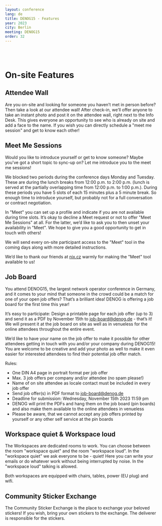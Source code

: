 ```yaml
---
layout: conference
lang: de
title: DENOG15 - Features
year: 2023
city: Berlin
meeting: DENOG15
order: 32
---
```


<br>
<br>

# On-site Features


## Attendee Wall
Are you on-site and looking for someone you haven’t met in person before? Then take a look at our attendee wall! After check-in, we’ll offer anyone to take an instant photo and post it on the attendee wall, right next to the Info Desk. This gives everyone an opportunity to see  who is already on site and add a face to the name. If you wish you can directly schedule a "meet me session" and get to know each other!


## Meet Me Sessions
Would you like to introduce yourself or get to know someone? Maybe you've got a short topic to sync-up on? Let me introduce you to the meet me sessions!

We blocked two periods during the conference days Monday and Tuesday. These are during the lunch breaks from 12:00 p.m. to 2:00 p.m. (lunch is served at the partially overlapping time from 12:00 p.m. to 1:00 p.m.). During these periods you have 5 slots of each 15 minutes plus a 5 minute break. So enough time to introduce yourself, but probably not for a full conversation or contract negotiation.

In "Meet" you can set up a profile and indicate if you are not available during time slots. It’s okay to decline a Meet request or not to offer "Meet Me Sessions" at all. For the latter, we’d like to ask you to then unset your availability in "Meet". We hope to give you a good opportunity to get in touch with others!

We will send every on-site participant access to the "Meet" tool in the coming days along with more detailed instructions. 

We’d like to thank our friends at <a href="https://nix.cz">nix.cz</a> warmly for making the "Meet" tool available to us!


## Job Board
You attend DENOG15, the largest network operator conference in Germany, and it comes to your mind that someone in the crowd could be a match for one of your open job offers? That’s a brilliant idea! DENOG is offering a job board for the first time this year! 

It’s easy to participate: Design a printable page for each job offer (up to 3) and send it as a PDF by November 15th to job-board@denog.de - that’s it! We will present it at the job board on site as well as in venueless for the online attendees throughout the entire event. 

We’d like to have your name on the job offer to make it possible for other attendees getting in touch with you and/or your company during DENOG15! You are welcome to be creative and add your photo as well to make it even easier for interested attendees to find their potential job offer match.

Rules: 
- One DIN A4 page in portrait format per job offer
- Max. 3 job offers per company and/or attendee (no spam please!)
- Name of on site attendee as locale contact must be included in every job offer
- Send job offer(s) in PDF format to <a href="mailto:job-board@denog.de">job-board@denog.de</a>
- Deadline for submission: Wednesday, November 15th 2023 11:59 pm 
- DENOG will print the PDFs and hang them on the job board (pin boards) and also make them available to the online attendees in venueless
- Please be aware, that we cannot accept any job offers printed by yourself or any other self service at the pin boards


## Workspace quiet & Workspace loud
The Workspaces are dedicated rooms to work. You can choose between the room "workspace quiet" and the room "workspace loud". In the "workspace quiet" we ask everyone to be - quiet! Here you can write your emails or do whatever work without being interrupted by noise. In the "workspace loud" talking is allowed.

Both workspaces are equipped with chairs, tables, power (EU plug) and wifi.


## Community Sticker Exchange
The Community Sticker Exchange is the place to exchange your beloved stickers! If you wish, bring your own stickers to the exchange. The deliverer is responsible for the stickers.

